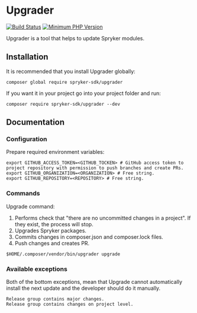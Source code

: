 # Upgrader

[![Build Status](https://github.com/spryker-sdk/brancho/workflows/CI/badge.svg?branch=master)](https://github.com/spryker-sdk/brancho/actions?query=workflow%3ACI+branch%3Amaster)
[![Minimum PHP Version](https://img.shields.io/badge/php-%3E%3D%207.3-8892BF.svg)](https://php.net/)

Upgrader is a tool that helps to update Spryker modules.

## Installation

It is recommended that you install Upgrader globally:

```
composer global require spryker-sdk/upgrader
```

If you want it in your project go into your project folder and run:

```
composer require spryker-sdk/upgrader --dev
```

## Documentation

### Configuration

Prepare required environment variables:

```
export GITHUB_ACCESS_TOKEN=<GITHUB_TOCKEN> # GitHub access token to project repository with permission to push branches and create PRs.
export GITHUB_ORGANIZATION=<ORGANIZATION> # Free string.
export GITHUB_REPOSITORY=<REPOSITORY> # Free string.
```

### Commands

Upgrade command:
1. Performs check that "there are no uncommitted changes in a project". If they exist, the process will stop.
2. Upgrades Spryker packages.
3. Commits changes in composer.json and composer.lock files.
4. Push changes and creates PR.

```
$HOME/.composer/vendor/bin/upgrader upgrade
```

### Available exceptions

Both of the bottom exceptions, mean that Upgrade cannot automatically install the next update and the developer should do it manually.

```
Release group contains major changes.
Release group contains changes on project level.
```
